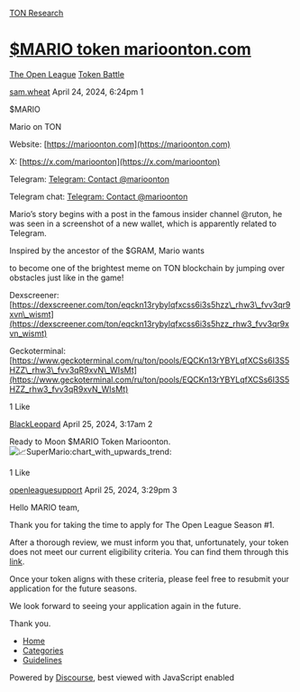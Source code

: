 [TON Research](/)

# [$MARIO token marioonton.com](/t/mario-token-marioonton-com/13024)

[The Open League](/c/the-open-league/token-leaderboard/57)  [Token Battle](/c/the-open-league/token-leaderboard/57) 

    

[sam.wheat](https://tonresear.ch/u/sam.wheat)  April 24, 2024, 6:24pm  1

$MARIO

Mario on TON

Website: [https://marioonton.com](https://marioonton.com)

X: [https://x.com/marioonton](https://x.com/marioonton)

Telegram: [Telegram: Contact @marioonton](https://t.me/marioonton)

Telegram chat: [Telegram: Contact @marioonton](https://t.me/marioonton)

Mario’s story begins with a post in the famous insider channel @ruton, he was seen in a screenshot of a new wallet, which is apparently related to Telegram.

Inspired by the ancestor of the $GRAM, Mario wants

to become one of the brightest meme on TON blockchain by jumping over obstacles just like in the game!

Dexscreener: [https://dexscreener.com/ton/eqckn13rybylqfxcss6i3s5hzz\_rhw3\_fvv3qr9xvn\_wismt](https://dexscreener.com/ton/eqckn13rybylqfxcss6i3s5hzz_rhw3_fvv3qr9xvn_wismt)

Geckoterminal: [https://www.geckoterminal.com/ru/ton/pools/EQCKn13rYBYLqfXCSs6I3S5HZZ\_rhw3\_fvv3qR9xvN\_WIsMt](https://www.geckoterminal.com/ru/ton/pools/EQCKn13rYBYLqfXCSs6I3S5HZZ_rhw3_fvv3qR9xvN_WIsMt)

  1 Like

[BlackLeopard](https://tonresear.ch/u/BlackLeopard) April 25, 2024, 3:17am  2

Ready to Moon $MARIO Token Marioonton.  
![:chart_with_upwards_trend:](https://tonresear.ch/images/emoji/twitter/chart_with_upwards_trend.png?v=12 ":chart_with_upwards_trend:")SuperMario​:chart\_with\_upwards\_trend:

  1 Like

[openleaguesupport](https://tonresear.ch/u/openleaguesupport) April 25, 2024, 3:29pm  3

Hello MARIO team,

Thank you for taking the time to apply for The Open League Season #1.

After a thorough review, we must inform you that, unfortunately, your token does not meet our current eligibility criteria. You can find them through this [link](https://tonresear.ch/t/about-the-memecoin-leaderboard-category/1276).

Once your token aligns with these criteria, please feel free to resubmit your application for the future seasons.

We look forward to seeing your application again in the future.

Thank you.

 

*   [Home](/)
*   [Categories](/categories)
*   [Guidelines](/guidelines)

Powered by [Discourse](https://www.discourse.org), best viewed with JavaScript enabled